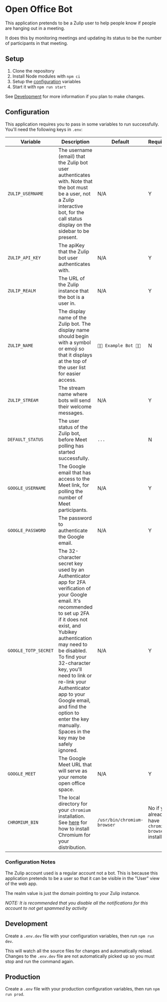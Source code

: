 # Open Office Bot

This application pretends to be a Zulip user to help people know if people are hanging out in a meeting.

It does this by monitoring meetings and updating its status to be the number of participants in that meeting.

## Setup

1. Clone the repository
2. Install Node modules with `npm ci`
3. Setup the [configuration](#Configuration) variables
4. Start it with `npm run start`

See [Development](#Development) for more information if you plan to make changes.

## Configuration

This application requires you to pass in some variables to run successfully. You'll need the following keys in `.env`:

| Variable             | Description                                                                                                                                                                                                                                                                                                                                                                                                     | Default                     | Required?                                            |
| -------------------- | --------------------------------------------------------------------------------------------------------------------------------------------------------------------------------------------------------------------------------------------------------------------------------------------------------------------------------------------------------------------------------------------------------------- | --------------------------- | ---------------------------------------------------- |
| `ZULIP_USERNAME`     | The username (email) that the Zulip bot user authenticates with. Note that the bot must be a user, not a Zulip interactive bot, for the call status display on the sidebar to be present.                                                                                                                                                                                                                       | N/A                         | Y                                                    |
| `ZULIP_API_KEY`      | The apiKey that the Zulip bot user authenticates with.                                                                                                                                                                                                                                                                                                                                                          | N/A                         | Y                                                    |
| `ZULIP_REALM`        | The URL of the Zulip instance that the bot is a user in.                                                                                                                                                                                                                                                                                                                                                        | N/A                         | Y                                                    |
| `ZULIP_NAME`         | The display name of the Zulip bot. The display name should begin with a symbol or emoji so that it displays at the top of the user list for easier access.                                                                                                                                                                                                                                                      | `👀👀 Example Bot 👀👀`         | N                                                    |
| `ZULIP_STREAM`       | The stream name where bots will send their welcome messages.                                                                                                                                                                                                                                                                                                                                                    | N/A                         | Y                                                    |
| `DEFAULT_STATUS`     | The user status of the Zulip bot, before Meet polling has started successfully.                                                                                                                                                                                                                                                                                                                                 | `...`                       | N                                                    |
| `GOOGLE_USERNAME`    | The Google email that has access to the Meet link, for polling the number of Meet participants.                                                                                                                                                                                                                                                                                                                 | N/A                         | Y                                                    |
| `GOOGLE_PASSWORD`    | The password to authenticate the Google email.                                                                                                                                                                                                                                                                                                                                                                  | N/A                         | Y                                                    |
| `GOOGLE_TOTP_SECRET` | The 32-character secret key used by an Authenticator app for 2FA verification of your Google email. It's recommended to set up 2FA if it does not exist, and Yubikey authentication may need to be disabled. To find your 32-character key, you'll need to link or re-link your Authenticator app to your Google email, and find the option to enter the key manually. Spaces in the key may be safely ignored. | N/A                         | Y                                                    |
| `GOOGLE_MEET`        | The Google Meet URL that will serve as your remote open office space.                                                                                                                                                                                                                                                                                                                                           | N/A                         | Y                                                    |
| `CHROMIUM_BIN`       | The local directory for your `chromium` installation. See [here](https://www.chromium.org/getting-involved/download-chromium/) for how to install Chromium for your distribution.                                                                                                                                                                                                                               | `/usr/bin/chromium-browser` | No if you already have `chromium-browser` installed. |

### Configuration Notes

The Zulip account used is a regular account not a bot. This is because this application pretends to be a user so that it can be visible in the "User" view of the web app.

The realm value is just the domain pointing to your Zulip instance.

_NOTE: It is recommended that you disable all the notifications for this account to not get spammed by activity_

## Development

Create a `.env.dev` file with your configuration variables, then run `npm run dev`.

This will watch all the source files for changes and automatically reload. Changes to the `.env.dev` file are not automatically picked up so you must stop and run the command again.

## Production

Create a `.env` file with your production configuration variables, then run `npm run prod`. 

